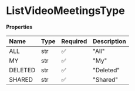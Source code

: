 # ListVideoMeetingsType

**Properties**

| Name    | Type | Required | Description |
| :------ | :--- | :------- | :---------- |
| ALL     | str  | ✅       | "All"       |
| MY      | str  | ✅       | "My"        |
| DELETED | str  | ✅       | "Deleted"   |
| SHARED  | str  | ✅       | "Shared"    |

<!-- This file was generated by liblab | https://liblab.com/ -->
